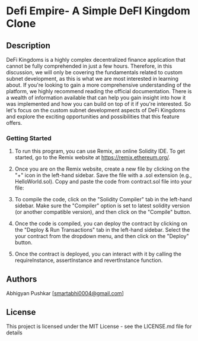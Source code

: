 # Defi Empire-  A Simple DeFI Kingdom Clone

## Description
DeFi Kingdoms is a highly complex decentralized finance application that cannot be fully comprehended in just a few hours. Therefore, in this discussion, we will only be covering the fundamentals related to custom subnet development, as this is what we are most interested in learning about. If you're looking to gain a more comprehensive understanding of the platform, we highly recommend reading the official documentation. There is a wealth of information available that can help you gain insight into how it was implemented and how you can build on top of it if you're interested. So let's focus on the custom subnet development aspects of DeFi Kingdoms and explore the exciting opportunities and possibilities that this feature offers.

### Getting Started
1. To run this program, you can use Remix, an online Solidity IDE. To get started, go to the Remix website at https://remix.ethereum.org/.

2. Once you are on the Remix website, create a new file by clicking on the "+" icon in the left-hand sidebar. Save the file with a .sol extension (e.g., HelloWorld.sol). Copy and paste the code from contract.sol file into your file:

3. To compile the code, click on the "Solidity Compiler" tab in the left-hand sidebar. Make sure the "Compiler" option is set to latest solidity version (or another compatible version), and then click on the "Compile" button.

4. Once the code is compiled, you can deploy the contract by clicking on the "Deploy & Run Transactions" tab in the left-hand sidebar. Select the your contract from the dropdown menu, and then click on the "Deploy" button.

5. Once the contract is deployed, you can interact with it by calling the requireInstance, assertInstance and revertInstance function.

## Authors
Abhigyan Pushkar
[smartabhi0004@gmail.com]

## License

This project is licensed under the MIT License - see the LICENSE.md file for details
